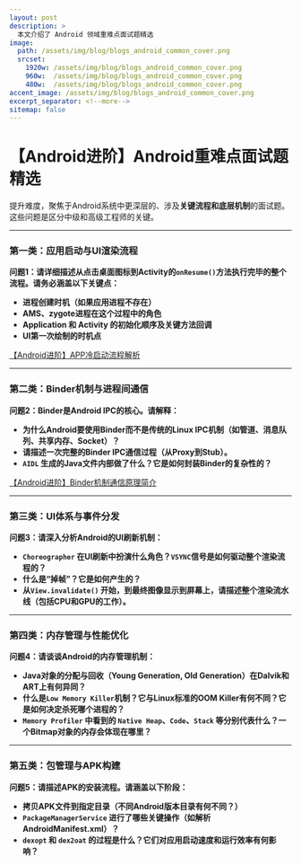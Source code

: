 ```yaml
---
layout: post
description: > 
  本文介绍了 Android 领域重难点面试题精选
image: 
  path: /assets/img/blog/blogs_android_common_cover.png
  srcset: 
    1920w: /assets/img/blog/blogs_android_common_cover.png
    960w:  /assets/img/blog/blogs_android_common_cover.png
    480w:  /assets/img/blog/blogs_android_common_cover.png
accent_image: /assets/img/blog/blogs_android_common_cover.png
excerpt_separator: <!--more-->
sitemap: false
---
```

# 【Android进阶】Android重难点面试题精选
提升难度，聚焦于Android系统中更深层的、涉及**关键流程和底层机制**的面试题。这些问题是区分中级和高级工程师的关键。

---

### **第一类：应用启动与UI渲染流程**

**问题1：请详细描述从点击桌面图标到Activity的`onResume()`方法执行完毕的整个流程。请务必涵盖以下关键点：**
*   **进程创建时机（如果应用进程不存在）**
*   **AMS、zygote进程在这个过程中的角色**
*   **Application 和 Activity 的初始化顺序及关键方法回调**
*   **UI第一次绘制的时机点**

[【Android进阶】APP冷启动流程解析](./2022-12-21-【Android进阶】APP冷启动流程解析.md)

---

### **第二类：Binder机制与进程间通信**

**问题2：Binder是Android IPC的核心。请解释：**
*   **为什么Android要使用Binder而不是传统的Linux IPC机制（如管道、消息队列、共享内存、Socket）？**
*   **请描述一次完整的Binder IPC通信过程（从Proxy到Stub）。**
*   **`AIDL` 生成的Java文件内部做了什么？它是如何封装Binder的复杂性的？**

[【Android进阶】Binder机制通信原理简介](./2022-12-30-【Android进阶】Binder机制通信原理简介.md)

---

### **第三类：UI体系与事件分发**

**问题3：请深入分析Android的UI刷新机制：**
*   **`Choreographer` 在UI刷新中扮演什么角色？`VSYNC`信号是如何驱动整个渲染流程的？**
*   **什么是“掉帧”？它是如何产生的？**
*   **从`View.invalidate()` 开始，到最终图像显示到屏幕上，请描述整个渲染流水线（包括CPU和GPU的工作）。**

---

### **第四类：内存管理与性能优化**

**问题4：请谈谈Android的内存管理机制：**
*   **Java对象的分配与回收（Young Generation, Old Generation）在Dalvik和ART上有何异同？**
*   **什么是`Low Memory Killer`机制？它与Linux标准的OOM Killer有何不同？它是如何决定杀死哪个进程的？**
*   **`Memory Profiler` 中看到的 `Native Heap`、`Code`、`Stack` 等分别代表什么？一个Bitmap对象的内存会体现在哪里？**

---

### **第五类：包管理与APK构建**

**问题5：请描述APK的安装流程。请涵盖以下阶段：**
*   **拷贝APK文件到指定目录（不同Android版本目录有何不同？）**
*   **`PackageManagerService` 进行了哪些关键操作（如解析AndroidManifest.xml）？**
*   **`dexopt` 和 `dex2oat` 的过程是什么？它们对应用启动速度和运行效率有何影响？**

